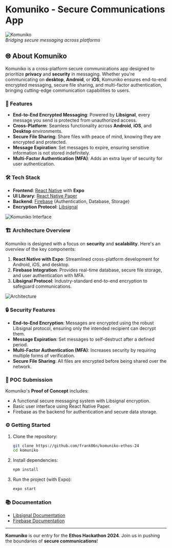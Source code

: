 # Komuniko - Secure Communications App

![Komuniko](https://i.ibb.co/BCrFPDx/Untitled.png)  
*Bridging secure messaging across platforms*

## 🌐 About Komuniko
Komuniko is a cross-platform secure communications app designed to prioritize **privacy** and **security** in messaging. Whether you're communicating on **desktop**, **Android**, or **iOS**, Komuniko ensures end-to-end encrypted messaging, secure file sharing, and multi-factor authentication, bringing cutting-edge communication capabilities to users.

### 🚀 Features
- **End-to-End Encrypted Messaging**: Powered by **Libsignal**, every message you send is protected from unauthorized access.
- **Cross-Platform**: Seamless functionality across **Android**, **iOS**, and **Desktop** environments.
- **Secure File Sharing**: Share files with peace of mind, knowing they are encrypted and protected.
- **Message Expiration**: Set messages to expire, ensuring sensitive information is not stored indefinitely.
- **Multi-Factor Authentication (MFA)**: Adds an extra layer of security for user authentication.
  
### 🛠️ Tech Stack
- **Frontend**: [React Native](https://reactnative.dev/) with **Expo**
- **UI Library**: [React Native Paper](https://callstack.github.io/react-native-paper/)
- **Backend**: [Firebase](https://firebase.google.com/) (Authentication, Database, Storage)
- **Encryption Protocol**: [Libsignal](https://signal.org/docs/)

![Komuniko Interface](https://i.ibb.co/VgXskDt/Untitled2.png)

### 🏗️ Architecture Overview
Komuniko is designed with a focus on **security** and **scalability**. Here's an overview of the key components:

1. **React Native with Expo**: Streamlined cross-platform development for Android, iOS, and desktop.
2. **Firebase Integration**: Provides real-time database, secure file storage, and user authentication with MFA.
3. **Libsignal Protocol**: Industry-standard end-to-end encryption to safeguard communications.

![Architecture](https://i.ibb.co/2MZmmQb/Untitled3.png)

### 🔒 Security Features
- **End-to-End Encryption**: Messages are encrypted using the robust Libsignal protocol, ensuring only the intended recipient can decrypt them.
- **Message Expiration**: Set messages to self-destruct after a defined period.
- **Multi-Factor Authentication (MFA)**: Increases security by requiring multiple forms of verification.
- **Secure File Sharing**: All files are encrypted before being shared over the network.

### 📄 POC Submission
Komuniko's **Proof of Concept** includes:
- A functional secure messaging system with Libsignal encryption.
- Basic user interface using React Native Paper.
- Firebase as the backend for authentication and secure data storage.
  
### ⚙️ Getting Started
1. Clone the repository:  
   ```bash
   git clone https://github.com/frank06n/komuniko-ethos-24
   cd komuniko
   ```
2. Install dependencies:  
   ```bash
   npm install
   ```
3. Run the project (with Expo):  
   ```bash
   expo start
   ```

### 📚 Documentation
- [Libsignal Documentation](https://signal.org/docs/)
- [Firebase Documentation](https://firebase.google.com/docs/)

---

**Komuniko** is our entry for the **Ethos Hackathon 2024**. Join us in pushing the boundaries of **secure communications**!
